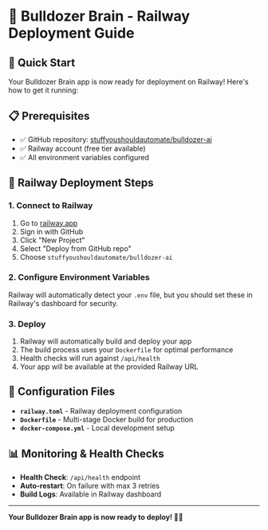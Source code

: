 # 🚜 Bulldozer Brain - Railway Deployment Guide

## 🎯 Quick Start

Your Bulldozer Brain app is now ready for deployment on Railway! Here's how to get it running:

## 📋 Prerequisites

- ✅ GitHub repository: [stuffyoushouldautomate/bulldozer-ai](https://github.com/stuffyoushouldautomate/bulldozer-ai)
- ✅ Railway account (free tier available)
- ✅ All environment variables configured

## 🚀 Railway Deployment Steps

### 1. Connect to Railway

1. Go to [railway.app](https://railway.app)
2. Sign in with GitHub
3. Click "New Project"
4. Select "Deploy from GitHub repo"
5. Choose `stuffyoushouldautomate/bulldozer-ai`

### 2. Configure Environment Variables

Railway will automatically detect your `.env` file, but you should set these in Railway's dashboard for security.

### 3. Deploy

1. Railway will automatically build and deploy your app
2. The build process uses your `Dockerfile` for optimal performance
3. Health checks will run against `/api/health`
4. Your app will be available at the provided Railway URL

## 🔧 Configuration Files

- **`railway.toml`** - Railway deployment configuration
- **`Dockerfile`** - Multi-stage Docker build for production
- **`docker-compose.yml`** - Local development setup

## 📊 Monitoring & Health Checks

- **Health Check**: `/api/health` endpoint
- **Auto-restart**: On failure with max 3 retries
- **Build Logs**: Available in Railway dashboard

---

**Your Bulldozer Brain app is now ready to deploy! 🚜💪**
